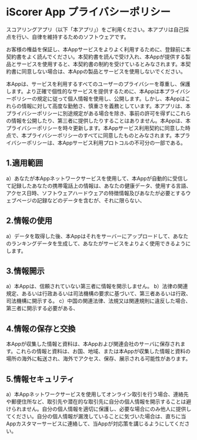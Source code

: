 # iScorer App プライバシーポリシー

スコアリングアプリ（以下「本アプリ」）をご利用ください。本アプリは自己採点を行い、自律を維持するためのソフトウェアです。

お客様の権益を保証し、本Appサービスをよりよく利用するために、登録前に本契約書をよく読んでください。本契約書を読んで受け入れ、本Appが提供する製品とサービスを使用すると、本契約書の制約を受けているとみなされます。本契約書に同意しない場合は、本Appの製品とサービスを使用しないでください。

本Appは、サービスを利用するすべてのユーザーのプライバシーを尊重し、保護します。より正確で個性的なサービスを提供するために、本Appは本プライバシーポリシーの規定に従って個人情報を使用し、公開します。しかし、本Appはこれらの情報に対して高度な勤勉さ、慎重さを義務としています。本アプリは、本プライバシーポリシーに別途規定がある場合を除き、事前の許可を得ずにこれらの情報を公開したり、第三者に提供したりすることはありません。本Appは、本プライバシーポリシーを時々更新します。本Appサービス利用契約に同意した時点で、本プライバシーポリシーのすべてに同意したものとみなされます。本プライバシーポリシーは、本Appサービス利用プロトコルの不可分の一部である。

## 1.適用範囲
a）あなたが本Appネットワークサービスを使用して、本Appが自動的に受信して記録したあなたの携帯電話上の情報は、あなたの健康データ、使用する言語、アクセス日時、ソフトウェアハードウェアの特徴情報及びあなたが必要とするウェブページの記録などのデータを含むが、それに限らない、

## 2.情報の使用
a）データを取得した後、本Appはそれをサーバーにアップロードして、あなたのランキングデータを生成して、あなたがサービスをよりよく使用できるようにします。

## 3.情報開示
a）本Appは、信頼されていない第三者に情報を開示しません。
b）法律の関連規定、あるいは行政あるいは司法機構の要求に基づいて、第三者あるいは行政、司法機構に開示する。
c）中国の関連法律、法規又は関連規則に違反した場合、第三者に開示する必要がある、

## 4.情報の保存と交換
本Appが収集した情報と資料は、本Appおよび関連会社のサーバに保存されます。これらの情報と資料は、お国、地域、または本Appが収集した情報と資料の場所の海外に転送され、海外でアクセス、保存、展示される可能性があります。

## 5.情報セキュリティ
a）本Appネットワークサービスを使用してオンライン取引を行う場合、連絡先や郵便住所など、取引先や潜在的な取引先に自分の個人情報を開示することは避けられません。自分の個人情報を適切に保護し、必要な場合にのみ他人に提供してください。自分の個人情報が漏洩していることに気づいた場合は、直ちに当Appカスタマーサービスに連絡して、当Appが対応策を講じるようにしてください。
